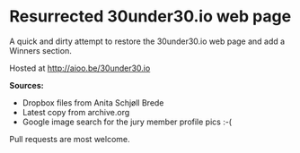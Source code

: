 # Resurrected 30under30.io web page

A quick and dirty attempt to restore the 30under30.io web page and add a Winners section.

Hosted at http://aioo.be/30under30.io

**Sources:**
- Dropbox files from Anita Schjøll Brede
- Latest copy from archive.org
- Google image search for the jury member profile pics :-(

Pull requests are most welcome.
